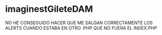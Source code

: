 # imaginestGileteDAM
NO HE CONSEGUIDO HACER QUE ME SALGAN CORRECTAMENTE LOS ALERTS CUANDO ESTABA EN OTRO .PHP QUE NO FUERA EL INDEX.PHP
